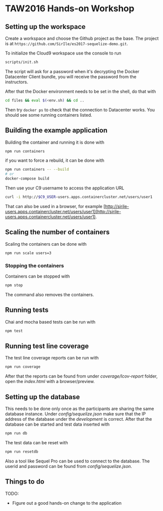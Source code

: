 # TAW2016 Hands-on Workshop

## Setting up the workspace

Create a workspace and choose the Github project as the base. The project is
at `https://github.com/SirIle/es2017-sequelize-demo.git`.

To initialize the Cloud9 workspace use the console to run

~~~bash
scripts/init.sh
~~~

The script will ask for a password when it's decrypting the Docker Datacenter
Client bundle, you will receive the password from the instructors.

After that the Docker environment needs to be set in the shell, do that with

~~~bash
cd files && eval $(<env.sh) && cd ..
~~~

Then try `docker ps` to check that the connection to Datacenter works. You
should see some running containers listed.

## Building the example application

Building the container and running it is done with

~~~bash
npm run containers
~~~

if you want to force a rebuild, it can be done with

~~~bash
npm run containers -- --build
# or
docker-compose build
~~~

Then use your C9 username to access the application URL

~~~bash
curl -i http://$C9_USER-users.apps.containercluster.net/users/user1
~~~

That can also be used in a browser, for example [http://sirile-users.apps.containercluster.net/users/user1](http://sirile-users.apps.containercluster.net/users/user1).

## Scaling the number of containers

Scaling the containers can be done with

~~~bash
npm run scale users=3
~~~

### Stopping the containers

Containers can be stopped with

~~~bash
npm stop
~~~

The command also removes the containers.

## Running tests

Chai and mocha based tests can be run with

~~~bash
npm test
~~~

## Running test line coverage

The test line coverage reports can be run with

~~~bash
npm run coverage
~~~

After that the reports can be found from under *coverage/lcov-report* folder,
open the *index.html* with a browser/preview.

## Setting up the database

This needs to be done only once as the participants are sharing the same
database instance. Under *config/sequelize.json* make sure that the IP address
of the database under the *development* is correct. After that the database
can be started and test data inserted with

~~~bash
npm run db
~~~

The test data can be reset with

~~~bash
npm run resetdb
~~~

Also a tool like Sequel Pro can be used to connect to the database. The userid
and password can be found from *config/sequelize.json*.

## Things to do

TODO:
-   Figure out a good hands-on change to the application
